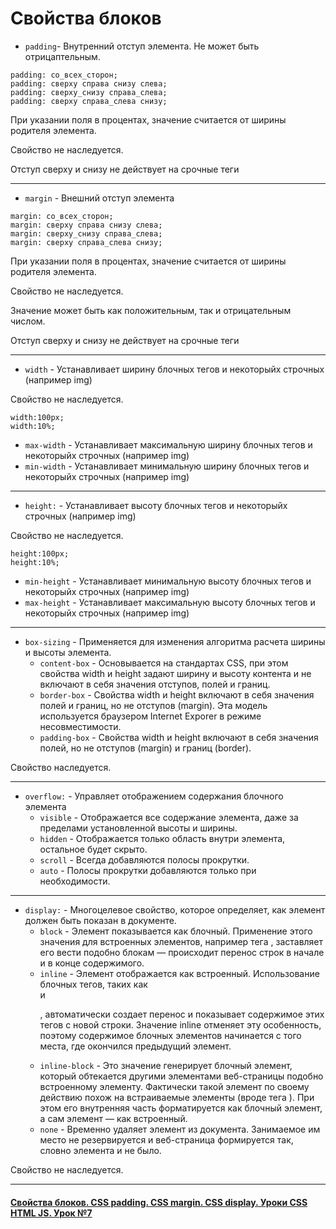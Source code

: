 # Свойства блоков

  * `padding`- Внутренний отступ элемента. Не может быть отрицаптельным.
```
padding: со_всех_сторон;
padding: сверху справа снизу слева;
padding: сверху_снизу справа_слева;
padding: сверху справа_слева снизу;
```
  
При указании поля в процентах, значение считается от ширины родителя элемента.

Свойство не наследуется.

Отступ сверху и снизу не действует на срочные теги

---

  * `margin` - Внешний отступ элемента
```
margin: со_всех_сторон;
margin: сверху справа снизу слева;
margin: сверху_снизу справа_слева;
margin: сверху справа_слева снизу;
```

При указании поля в процентах, значение считается от ширины родителя элемента.

Свойство не наследуется.

Значение может быть как положительным, так и отрицательным числом.

Отступ сверху и снизу не действует на срочные теги

---

  * `width` - Устанавливает ширину блочных тегов и некоторыйх строчных (например img)

Свойство не наследуется.

```
width:100px;
width:10%;
```

  * `max-width` - Устанавливает максимальную ширину блочных тегов и некоторыйх строчных (например img)
  * `min-width` - Устанавливает минимальную ширину блочных тегов и некоторыйх строчных (например img)

---

  * `height:` - Устанавливает высоту блочных тегов и некоторыйх строчных (например img)

Свойство не наследуется.

```
height:100px;
height:10%;
```

  * `min-height` - Устанавливает минимальную высоту блочных тегов и некоторыйх строчных (например img)
  * `max-height` - Устанавливает максимальную высоту блочных тегов и некоторыйх строчных (например img)

---

  * `box-sizing` - Применяется для изменения алгоритма расчета ширины и высоты элемента. 
    * `content-box` - Основывается на стандартах CSS, при этом свойства width и height задают ширину 
                      и высоту контента и не включают в себя значения отступов, полей и границ.
    * `border-box` - Свойства width и height включают в себя значения полей и границ, но не отступов (margin). 
                      Эта модель используется браузером Internet Exporer в режиме несовместимости.
    * `padding-box` - Свойства width и height включают в себя значения полей, но не отступов (margin) и границ (border).
    
Свойство наследуется.

---

  * `overflow:` - Управляет отображением содержания блочного элемента
    * `visible` - Отображается все содержание элемента, даже за пределами установленной высоты и ширины. 
    * `hidden` - Отображается только область внутри элемента, остальное будет скрыто.
    * `scroll` - Всегда добавляются полосы прокрутки.
    * `auto` - Полосы прокрутки добавляются только при необходимости.

---

  * `display:` - Многоцелевое свойство, которое определяет, как элемент должен быть показан в документе.
    * `block` - Элемент показывается как блочный. Применение этого значения для встроенных элементов, 
                например тега <span>, заставляет его вести подобно блокам — происходит перенос строк в начале и в конце содержимого. 											
    * `inline` - Элемент отображается как встроенный. Использование блочных тегов, таких как <div> и <p>, автоматически создает перенос 
                и показывает содержимое этих тегов с новой строки. Значение inline отменяет эту особенность, поэтому содержимое блочных 
                элементов начинается с того места, где окончился предыдущий элемент. 											
    * `inline-block` - Это значение генерирует блочный элемент, который обтекается другими элементами веб-страницы подобно встроенному элементу. 
                       Фактически такой элемент по своему действию похож на встраиваемые элементы (вроде тега <img>). При этом его внутренняя часть 
                       форматируется как блочный элемент, а сам элемент — как встроенный. 											
    * `none` - Временно удаляет элемент из документа. Занимаемое им место не резервируется и веб-страница формируется так, словно элемента и не было.

Свойство не наследуется.

---

#### [Свойства блоков. CSS padding. CSS margin. CSS display. Уроки CSS HTML JS. Урок №7](https://www.youtube.com/watch?v=RQqzOTUa9Ig)

